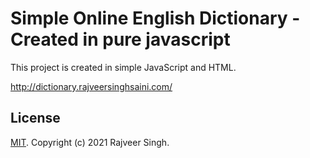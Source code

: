 # Simple Online English Dictionary - Created in pure javascript

This project is created in simple JavaScript and HTML.

http://dictionary.rajveersinghsaini.com/

## License

[MIT](LICENSE). Copyright (c) 2021 Rajveer Singh.
